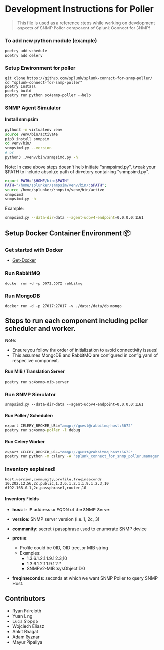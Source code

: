 
# Development Instructions for Poller

> This file is used as a reference steps while working on development aspects of SNMP Poller component of Splunk Connect for SNMP!


### To add new python module (example)

```cmd
poetry add schedule
poetry add celery
```

### Setup Environment for poller

```
git clone https://github.com/splunk/splunk-connect-for-snmp-poller/
cd "splunk-connect-for-snmp-poller"
poetry install
poetry build
poetry run python sc4snmp-poller --help
```


### SNMP Agent Simulator

#### Install snmpsim

```bash
python3 -m virtualenv venv
source venv/bin/activate
pip3 install snmpsim
cd venv/bin/
snmpsimd.py --version
# or
python3 ./venv/bin/snmpsimd.py -h
```


Note: In case above steps doesn't help initiate "snmpsimd.py", tweak your $PATH to include absolute path of directory containing "snmpsimd.py".

```bash
export PATH="$HOME/bin:$PATH"
PATH="/home/splunker/snmpsim/venv/bin/:$PATH";
source /home/splunker/snmpsim/venv/bin/active
snmpsimd
snmpsimd.py -h
```

Example:
```bash
snmpsimd.py --data-dir=data --agent-udpv4-endpoint=0.0.0.0:1161
```


## Setup Docker Container Environment 📦


### Get started with Docker

- [Get-Docker](https://docs.docker.com/get-docker/)


### Run RabbitMQ

```docker run -d -p 5672:5672 rabbitmq```

### Run MongoDB

```docker run -d -p 27017:27017 -v ./data:/data/db mongo```


## Steps to run each component including poller scheduler and worker.

Note: 
- Ensure you follow the order of initialization to avoid connectivity issues!
- This assumes MongoDB and RabbitMQ are configured in config.yaml of respective component.

#### Run MIB / Translation Server

```poetry run sc4snmp-mib-server```

### Run SNMP Simulator
```snmpsimd.py --data-dir=data --agent-udpv4-endpoint=0.0.0.0:1161```

#### Run Poller / Scheduler:

```cmd
export CELERY_BROKER_URL="amqp://guest@rabbitmq-host:5672"
poetry run sc4snmp-poller -l debug
```

#### Run Celery Worker

```cmd
export CELERY_BROKER_URL="amqp://guest@rabbitmq-host:5672"
poetry run python -m celery -A "splunk_connect_for_snmp_poller.manager.celery_client" worker -l DEBUG -n worker1
```


### Inventory explained!

```csv
host,version,community,profile,freqinseconds
10.202.12.56,2c,public,1.3.6.1.2.1.1.9.1.2.3,10
#192.168.0.1,2c,passphrase1,router,10
```

#### Inventory Fields

- **host**: is IP address or FQDN of the SNMP Server

- **version**: SNMP server version (i.e. 1, 2c, 3)

- **community**: secret / passphrase used to enumerate SNMP device

- **profile**: 
  - Profile could be OID, OID tree, or MIB string
  - Examples:
    - 1.3.6.1.2.1.1.9.1.2.3,10
    - 1.3.6.1.2.1.1.9.1.2.*
    - SNMPv2-MIB::sysObjectID.0

- **freqinseconds**: seconds at which we want SNMP Poller to query SNMP Host.


## Contributors

- Ryan Faircloth
- Yuan Ling
- Luca Stoppa
- Wojciech Eliasz
- Ankit Bhagat
- Adam Ryznar
- Mayur Pipaliya
